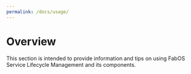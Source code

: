 ```yaml
---
permalink: /docs/usage/
---
```


# Overview
This section is intended to provide information and tips on using FabOS Service Lifecycle Management and its components.